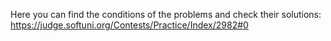 Here you can find the conditions of the problems and check their solutions:
https://judge.softuni.org/Contests/Practice/Index/2982#0